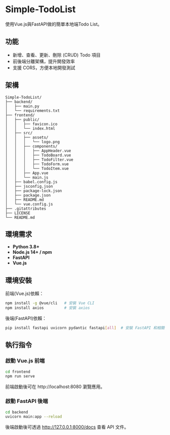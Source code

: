 # Simple-TodoList
使用Vue.js與FastAPI做的簡單本地端Todo List。

## 功能
- 新增、查看、更新、刪除 (CRUD) Todo 項目
- 前後端分離架構，提升開發效率
- 支援 CORS，方便本地開發測試

## 架構
```
Simple-TodoList/
├── backend/
│   ├── main.py
│   └── requirements.txt
├── frontend/
│   ├── public/
│   │   ├── favicon.ico
│   │   └── index.html
│   ├── src/
│   │   ├── assets/
│   │   │   └── logo.png
│   │   ├── components/
│   │   │   ├── AppHeader.vue
│   │   │   ├── TodoBoard.vue
│   │   │   ├── TodoFilter.vue
│   │   │   ├── TodoForm.vue
│   │   │   └── TodoItem.vue
│   │   ├── App.vue
│   │   └── main.js
│   ├── babel.config.js
│   ├── jsconfig.json
│   ├── package-lock.json
│   ├── package.json
│   ├── README.md
│   └── vue.config.js
├── .gitattributes
├── LICENSE
└── README.md
```

## 環境需求
- **Python 3.8+**
- **Node.js 14+ / npm**
- **FastAPI**
- **Vue.js**

## 環境安裝
前端(Vue.js)依賴：
``` bash
npm install -g @vue/cli   # 安裝 Vue CLI
npm install axios         # 安裝 axios
```

後端(FastAPI)依賴：
``` bash
pip install fastapi uvicorn pydantic fastapi[all]  # 安裝 FastAPI 和相關依賴
```

## 執行指令
### 啟動 Vue.js 前端
```bash
cd frontend
npm run serve
```
前端啟動後可在 http://localhost:8080 瀏覽應用。

### 啟動 FastAPI 後端
```bash
cd backend
uvicorn main:app --reload
```
後端啟動後可透過 http://127.0.0.1:8000/docs 查看 API 文件。